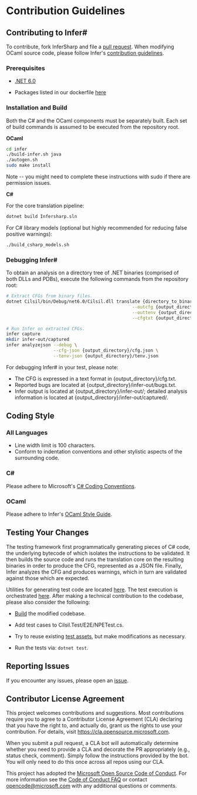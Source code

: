 # Contribution Guidelines


## Contributing to Infer#

To contribute, fork InferSharp and file a [pull request](https://github.com/microsoft/infersharp/pulls). When modifying OCaml source code, please follow Infer's [contribution guidelines](https://github.com/facebook/infer/blob/master/CONTRIBUTING.md).

### Prerequisites

* [.NET 6.0](https://dotnet.microsoft.com/download/dotnet/6.0)

* Packages listed in our dockerfile [here](https://github.com/microsoft/infersharp/blob/main/Dockerfile)

### Installation and Build

Both the C# and the OCaml components must be separately built. Each set of build commands is assumed to be executed from the repository root.

**OCaml**

```bash
cd infer
./build-infer.sh java
./autogen.sh
sudo make install 
```

Note -- you might need to complete these instructions with sudo if there are permission issues.

**C#**

For the core translation pipeline:
```bash
dotnet build Infersharp.sln
```

For C# library models (optional but highly recommended for reducing false positive warnings):

```bash
./build_csharp_models.sh
``` 

### Debugging Infer#

To obtain an analysis on a directory tree of .NET binaries (comprised of both DLLs and PDBs), execute the following commands from the repository root:
```bash
# Extract CFGs from binary files.
dotnet Cilsil/bin/Debug/net6.0/Cilsil.dll translate {directory_to_binary_files} \
                                                --outcfg {output_directory}/cfg.json \
                                                --outtenv {output_directory}/tenv.json \
                                                --cfgtxt {output_directory}/cfg.txt

# Run Infer on extracted CFGs.
infer capture
mkdir infer-out/captured
infer analyzejson --debug \
                  --cfg-json {output_directory}/cfg.json \
                  --tenv-json {output_directory}/tenv.json
```

For debugging Infer# in your test, please note:
* The CFG is expressed in a text format in {output_directory}/cfg.txt.
* Reported bugs are located at {output_directory}/infer-out/bugs.txt.
* Infer output is located at {output_directory}/infer-out/; detailed analysis information is located at {output_directory}/infer-out/captured/.

## Coding Style

### All Languages

* Line width limit is 100 characters.
* Conform to indentation conventions and other stylistic aspects of the surrounding code.
 
### C#

Please adhere to Microsoft's [C# Coding Conventions](https://docs.microsoft.com/en-us/dotnet/csharp/programming-guide/inside-a-program/coding-conventions).

### OCaml

Please adhere to Infer's [OCaml Style Guide](https://github.com/facebook/infer/blob/master/CONTRIBUTING.md#ocaml).

## Testing Your Changes

The testing framework first programmatically generating pieces of C# code, the underlying bytecode of which isolates the instructions to be validated. It then builds the source code and runs the translation core on the resulting binaries in order to produce the CFG, represented as a JSON file. Finally, Infer analyzes the CFG and produces warnings, which in turn are validated against those which are expected. 

Utilities for generating test code are located [here](https://github.com/microsoft/infersharp/blob/main/Cilsil.Test/Assets/Utils.cs). The test execution is orchestrated [here](https://github.com/microsoft/infersharp/blob/main/Cilsil.Test/TestRunManager.cs). After making a technical contribution to the codebase, please also consider the following:

  * [Build](https://github.com/microsoft/infersharp/blob/main/CONTRIBUTING.md#installation-and-build) the modified codebase. 

  * Add test cases to Cilsil.Test/E2E/NPETest.cs. 
  
  * Try to reuse existing [test assets](https://github.com/microsoft/infersharp/tree/main/Cilsil.Test/Assets), but make modifications as necessary.
  
  * Run the tests via: `dotnet test`.


## Reporting Issues

If you encounter any issues, please open an [issue](https://github.com/microsoft/infersharp/issues).


## Contributor License Agreement

This project welcomes contributions and suggestions.  Most contributions require you to agree to a
Contributor License Agreement (CLA) declaring that you have the right to, and actually do, grant us
the rights to use your contribution. For details, visit https://cla.opensource.microsoft.com.

When you submit a pull request, a CLA bot will automatically determine whether you need to provide
a CLA and decorate the PR appropriately (e.g., status check, comment). Simply follow the instructions
provided by the bot. You will only need to do this once across all repos using our CLA.

This project has adopted the [Microsoft Open Source Code of Conduct](https://opensource.microsoft.com/codeofconduct/). For more information see the [Code of Conduct FAQ](https://opensource.microsoft.com/codeofconduct/faq/) or contact [opencode@microsoft.com](mailto:opencode@microsoft.com) with any additional questions or comments.

